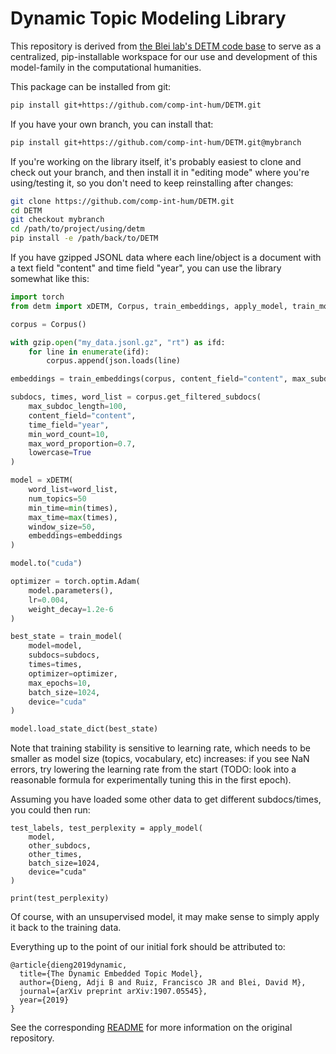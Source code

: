 # Dynamic Topic Modeling Library

This repository is derived from [the Blei lab's DETM code base](https://github.com/adjidieng/DETM) to serve as a centralized, pip-installable workspace for our use and development of this model-family in the computational humanities.  

This package can be installed from git:

```bash
pip install git+https://github.com/comp-int-hum/DETM.git
```

If you have your own branch, you can install that:

```bash
pip install git+https://github.com/comp-int-hum/DETM.git@mybranch
```

If you're working on the library itself, it's probably easiest to clone and check out your branch, and then install it in "editing mode" where you're using/testing it, so you don't need to keep reinstalling after changes:

```bash
git clone https://github.com/comp-int-hum/DETM.git
cd DETM
git checkout mybranch
cd /path/to/project/using/detm
pip install -e /path/back/to/DETM
```

If you have gzipped JSONL data where each line/object is a document with a text field "content" and time field "year", you can use the library somewhat like this:

```python
import torch
from detm import xDETM, Corpus, train_embeddings, apply_model, train_model

corpus = Corpus()

with gzip.open("my_data.jsonl.gz", "rt") as ifd:
    for line in enumerate(ifd):
        corpus.append(json.loads(line)

embeddings = train_embeddings(corpus, content_field="content", max_subdoc_length=500, lowercase=True, random_seed=42)

subdocs, times, word_list = corpus.get_filtered_subdocs(
    max_subdoc_length=100,
    content_field="content",
    time_field="year",
    min_word_count=10,
    max_word_proportion=0.7,
    lowercase=True
)

model = xDETM(
    word_list=word_list,
    num_topics=50
    min_time=min(times),
    max_time=max(times),
    window_size=50,
    embeddings=embeddings
)

model.to("cuda")

optimizer = torch.optim.Adam(
    model.parameters(),
    lr=0.004,
    weight_decay=1.2e-6
)

best_state = train_model(
    model=model,
    subdocs=subdocs,
    times=times,
    optimizer=optimizer,
    max_epochs=10,
    batch_size=1024,
    device="cuda"
)

model.load_state_dict(best_state)
```

Note that training stability is sensitive to learning rate, which needs to be smaller as model size (topics, vocabulary, etc) increases: if you see NaN errors, try lowering the learning rate from the start (TODO: look into a reasonable formula for experimentally tuning this in the first epoch).

Assuming you have loaded some other data to get different subdocs/times, you could then run:

```
test_labels, test_perplexity = apply_model(
    model,
    other_subdocs,
    other_times,
    batch_size=1024,
    device="cuda"
)

print(test_perplexity)
```

Of course, with an unsupervised model, it may make sense to simply apply it back to the training data.

Everything up to the point of our initial fork should be attributed to:

```
@article{dieng2019dynamic,
  title={The Dynamic Embedded Topic Model},
  author={Dieng, Adji B and Ruiz, Francisco JR and Blei, David M},
  journal={arXiv preprint arXiv:1907.05545},
  year={2019}
}
```

See the corresponding [README](README.original.md) for more information on the original repository.
